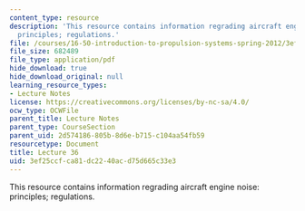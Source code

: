```yaml
---
content_type: resource
description: 'This resource contains information regrading aircraft engine noise:
  principles; regulations.'
file: /courses/16-50-introduction-to-propulsion-systems-spring-2012/3ef25ccfca81dc2240acd75d665c33e3_MIT16_50S12_lec36.pdf
file_size: 682489
file_type: application/pdf
hide_download: true
hide_download_original: null
learning_resource_types:
- Lecture Notes
license: https://creativecommons.org/licenses/by-nc-sa/4.0/
ocw_type: OCWFile
parent_title: Lecture Notes
parent_type: CourseSection
parent_uid: 2d574186-805b-8d6e-b715-c104aa54fb59
resourcetype: Document
title: Lecture 36
uid: 3ef25ccf-ca81-dc22-40ac-d75d665c33e3
---
```

This resource contains information regrading aircraft engine noise: principles; regulations.